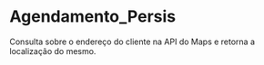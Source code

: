# Agendamento_Persis
Consulta sobre o endereço do cliente na API do Maps e retorna a localização do mesmo.
